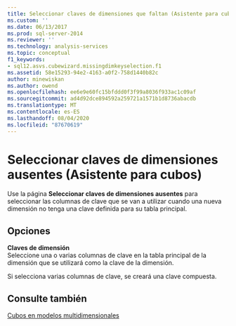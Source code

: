 ```yaml
---
title: Seleccionar claves de dimensiones que faltan (Asistente para cubos) | Microsoft Docs
ms.custom: ''
ms.date: 06/13/2017
ms.prod: sql-server-2014
ms.reviewer: ''
ms.technology: analysis-services
ms.topic: conceptual
f1_keywords:
- sql12.asvs.cubewizard.missingdimkeyselection.f1
ms.assetid: 58e15293-94e2-4163-a0f2-758d1440b82c
author: minewiskan
ms.author: owend
ms.openlocfilehash: ee6e9e60fc15bfddd0f3f99a8036f933ac1c09af
ms.sourcegitcommit: ad4d92dce894592a259721a1571b1d8736abacdb
ms.translationtype: MT
ms.contentlocale: es-ES
ms.lasthandoff: 08/04/2020
ms.locfileid: "87670619"
---
```

# <a name="select-missing-dimension-keys-cube-wizard"></a>Seleccionar claves de dimensiones ausentes (Asistente para cubos)
  Use la página **Seleccionar claves de dimensiones ausentes** para seleccionar las columnas de clave que se van a utilizar cuando una nueva dimensión no tenga una clave definida para su tabla principal.  
  
## <a name="options"></a>Opciones  
 **Claves de dimensión**  
 Seleccione una o varias columnas de clave en la tabla principal de la dimensión que se utilizará como la clave de la dimensión.  
  
 Si selecciona varias columnas de clave, se creará una clave compuesta.  
  
## <a name="see-also"></a>Consulte también  
 [Cubos en modelos multidimensionales](multidimensional-models/cubes-in-multidimensional-models.md)  
  
  
